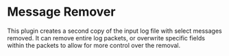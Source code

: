 # Message Remover

This plugin creates a second copy of the input log file with select messages
removed.  It can remove entire log packets, or overwrite specific fields within
the packets to allow for more control over the removal.

